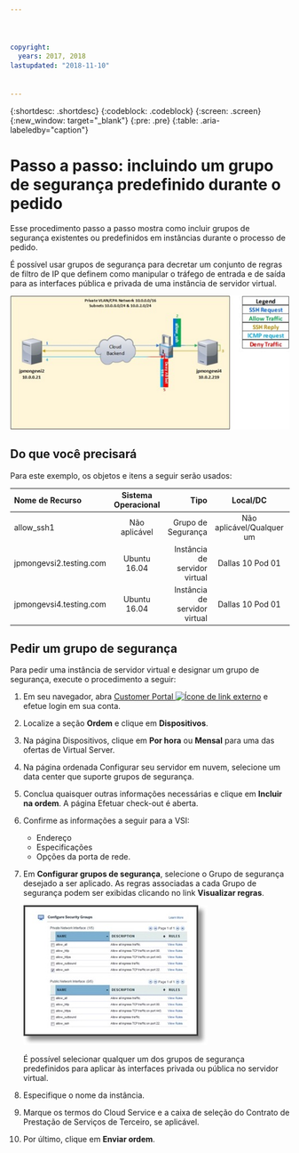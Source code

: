 ```yaml
---



copyright:
  years: 2017, 2018
lastupdated: "2018-11-10"


---
```


{:shortdesc: .shortdesc}
{:codeblock: .codeblock}
{:screen: .screen}
{:new_window: target="_blank"}
{:pre: .pre}
{:table: .aria-labeledby="caption"}

# Passo a passo: incluindo um grupo de segurança predefinido durante o pedido
Esse procedimento passo a passo mostra como incluir grupos de segurança existentes ou predefinidos em instâncias durante o processo de pedido.

É possível usar grupos de segurança para decretar um conjunto de regras de filtro de IP que definem como manipular o tráfego de entrada e de saída para as interfaces pública e privada de uma instância de servidor virtual.

![Grupo de segurança customizada](./images/goal2.jpg)

## Do que você precisará
Para este exemplo, os objetos e itens a seguir serão usados:

| Nome de Recurso  | Sistema Operacional | Tipo | Local/DC | IP/Sub-rede |
|:------------- |:---------------:| -------------:| :---------------:| ---------------:|
| allow_ssh1 | Não aplicável  | Grupo de Segurança | Não aplicável/Qualquer um | 0.0.0.0/0 |
|jpmongevsi2.testing.com | Ubuntu 16.04 | Instância de servidor virtual | Dallas 10 Pod 01 | 10.0.0.21 |	
|jpmongevsi4.testing.com | Ubuntu 16.04 | Instância de servidor virtual |	Dallas 10 Pod 01	| 10.0.2.219 |

## Pedir um grupo de segurança
Para pedir uma instância de servidor virtual e designar um grupo de segurança, execute o procedimento a seguir:

1. Em seu navegador, abra [Customer Portal ![Ícone de link externo](../../icons/launch-glyph.svg "Ícone de link externo")](https://control.softlayer.com/) e efetue login em sua conta.
2. Localize a seção **Ordem** e clique em **Dispositivos**.
3. Na página Dispositivos, clique em **Por hora** ou **Mensal** para uma das ofertas de Virtual Server.
4. Na página ordenada Configurar seu servidor em nuvem, selecione um data center que suporte grupos de segurança.
5. Conclua quaisquer outras informações necessárias e clique em **Incluir na ordem**. A página Efetuar check-out é aberta.
6. Confirme as informações a seguir para a VSI: 

	* Endereço
	* Especificações
	* Opções da porta de rede. 

7. Em **Configurar grupos de segurança**, selecione o Grupo de segurança desejado a ser aplicado. As regras associadas a cada Grupo de segurança podem ser exibidas clicando no link **Visualizar regras**. 

	![Grupo de segurança customizada](./images/sgs.jpg)

	É possível selecionar qualquer um dos grupos de segurança predefinidos para aplicar às interfaces privada ou pública no servidor virtual.
	
8. Especifique o nome da instância.
9. Marque os termos do Cloud Service e a caixa de seleção do Contrato de Prestação de Serviços de Terceiro, se aplicável.
10. Por último, clique em **Enviar ordem**.

